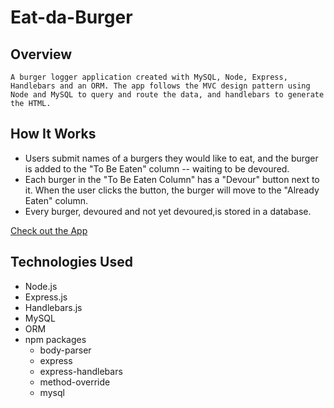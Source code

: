 # Eat-da-Burger

## Overview
    A burger logger application created with MySQL, Node, Express, Handlebars and an ORM. The app follows the MVC design pattern using Node and MySQL to query and route the data, and handlebars to generate the HTML.

## How It Works
- Users submit names of a burgers they would like to eat, and the burger is added to the "To Be Eaten" column -- waiting to be devoured.
- Each burger in the "To Be Eaten Column" has a "Devour" button next to it. When the user clicks the button, the burger will move to the "Already Eaten" column.
- Every burger, devoured and not yet devoured,is stored in a database.

[Check out the App](https://calm-plains-98701.herokuapp.com/index)

## Technologies Used
- Node.js
- Express.js
- Handlebars.js
- MySQL
- ORM
- npm packages
  - body-parser
  - express
  - express-handlebars
  - method-override
  - mysql


